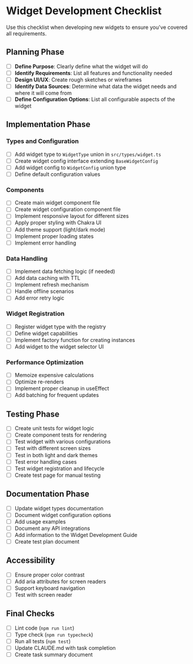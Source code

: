 # Widget Development Checklist

Use this checklist when developing new widgets to ensure you've covered all requirements.

## Planning Phase

- [ ] **Define Purpose**: Clearly define what the widget will do
- [ ] **Identify Requirements**: List all features and functionality needed
- [ ] **Design UI/UX**: Create rough sketches or wireframes
- [ ] **Identify Data Sources**: Determine what data the widget needs and where it will come from
- [ ] **Define Configuration Options**: List all configurable aspects of the widget

## Implementation Phase

### Types and Configuration

- [ ] Add widget type to `WidgetType` union in `src/types/widget.ts`
- [ ] Create widget config interface extending `BaseWidgetConfig`
- [ ] Add widget config to `WidgetConfig` union type
- [ ] Define default configuration values

### Components

- [ ] Create main widget component file
- [ ] Create widget configuration component file
- [ ] Implement responsive layout for different sizes
- [ ] Apply proper styling with Chakra UI
- [ ] Add theme support (light/dark mode)
- [ ] Implement proper loading states
- [ ] Implement error handling

### Data Handling

- [ ] Implement data fetching logic (if needed)
- [ ] Add data caching with TTL
- [ ] Implement refresh mechanism
- [ ] Handle offline scenarios
- [ ] Add error retry logic

### Widget Registration

- [ ] Register widget type with the registry
- [ ] Define widget capabilities
- [ ] Implement factory function for creating instances
- [ ] Add widget to the widget selector UI

### Performance Optimization

- [ ] Memoize expensive calculations
- [ ] Optimize re-renders
- [ ] Implement proper cleanup in useEffect
- [ ] Add batching for frequent updates

## Testing Phase

- [ ] Create unit tests for widget logic
- [ ] Create component tests for rendering
- [ ] Test widget with various configurations
- [ ] Test with different screen sizes
- [ ] Test in both light and dark themes
- [ ] Test error handling cases
- [ ] Test widget registration and lifecycle
- [ ] Create test page for manual testing

## Documentation Phase

- [ ] Update widget types documentation
- [ ] Document widget configuration options
- [ ] Add usage examples
- [ ] Document any API integrations
- [ ] Add information to the Widget Development Guide
- [ ] Create test plan document

## Accessibility

- [ ] Ensure proper color contrast
- [ ] Add aria attributes for screen readers
- [ ] Support keyboard navigation
- [ ] Test with screen reader

## Final Checks

- [ ] Lint code (`npm run lint`)
- [ ] Type check (`npm run typecheck`)
- [ ] Run all tests (`npm test`)
- [ ] Update CLAUDE.md with task completion
- [ ] Create task summary document